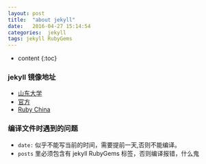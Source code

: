 ```yaml
---
layout: post
title:  "about jekyll"
date:   2016-04-27 15:14:54
categories:  jekyll
tags: jekyll RubyGems
---
```

* content
{:toc}

### jekyll 镜像地址  
* [山东大学](http://ruby.sdutlinux.org/)
* [官方](http://rubygems.org/)
* [Ruby China](https://gems.ruby-china.org/)  

### 编译文件时遇到的问题  

* `date:` 似乎不能写当前的时间，需要提前一天,否则不能编译。
* `posts` 里必须包含有 jekyll RubyGems 标签，否则编译报错，什么鬼
